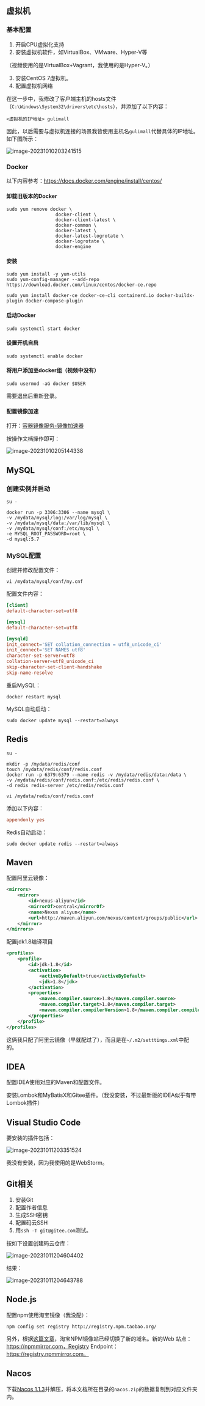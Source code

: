 ## 虚拟机

### 基本配置

1. 开启CPU虚拟化支持
2. 安装虚拟机软件，如VirtualBox、VMware、Hyper-V等

（视频使用的是VirtualBox+Vagrant，我使用的是Hyper-V。）

3. 安装CentOS 7虚拟机。
4. 配置虚拟机网络

在这一步中，我修改了客户端主机的hosts文件（`C:\Windows\System32\drivers\etc\hosts`），并添加了以下内容：

```
<虚拟机的IP地址> gulimall
```

因此，以后需要与虚拟机连接的场景我皆使用主机名`gulimall`代替具体的IP地址。如下图所示：

![image-20231010203241515](./assets/image-20231010203241515.png)

### Docker

以下内容参考：https://docs.docker.com/engine/install/centos/

#### 卸载旧版本的Docker

```shell
sudo yum remove docker \
                  docker-client \
                  docker-client-latest \
                  docker-common \
                  docker-latest \
                  docker-latest-logrotate \
                  docker-logrotate \
                  docker-engine
```

#### 安装

```shell
sudo yum install -y yum-utils
sudo yum-config-manager --add-repo https://download.docker.com/linux/centos/docker-ce.repo
```

```shell
sudo yum install docker-ce docker-ce-cli containerd.io docker-buildx-plugin docker-compose-plugin
```

#### 启动Docker

```shell
sudo systemctl start docker
```

#### 设置开机自启

```shell
sudo systemctl enable docker
```

#### 将用户添加至docker组（视频中没有）

```shell
sudo usermod -aG docker $USER
```

需要退出后重新登录。

#### 配置镜像加速

打开：[容器镜像服务-镜像加速器](https://cr.console.aliyun.com/cn-hangzhou/instances/mirrors)

按操作文档操作即可：

![image-20231010205144338](./assets/image-20231010205144338.png)

## MySQL

### 创建实例并启动

```shell
su -
```

```shell
docker run -p 3306:3306 --name mysql \
-v /mydata/mysql/log:/var/log/mysql \
-v /mydata/mysql/data:/var/lib/mysql \
-v /mydata/mysql/conf:/etc/mysql \
-e MYSQL_ROOT_PASSWORD=root \
-d mysql:5.7
```

### MySQL配置

创建并修改配置文件：

```shell
vi /mydata/mysql/conf/my.cnf
```

配置文件内容：

```cnf
[client]
default-character-set=utf8

[mysql]
default-character-set=utf8

[mysqld]
init_connect='SET collation_connection = utf8_unicode_ci'
init_connect='SET NAMES utf8'
character-set-server=utf8
collation-server=utf8_unicode_ci
skip-character-set-client-handshake
skip-name-resolve
```

重启MySQL：

```shell
docker restart mysql
```

MySQL自动启动：

```shell
sudo docker update mysql --restart=always
```

## Redis

```shell
su -
```

```shell
mkdir -p /mydata/redis/conf
touch /mydata/redis/conf/redis.conf
docker run -p 6379:6379 --name redis -v /mydata/redis/data:/data \
-v /mydata/redis/conf/redis.conf:/etc/redis/redis.conf \
-d redis redis-server /etc/redis/redis.conf
```

```shell
vi /mydata/redis/conf/redis.conf
```

添加以下内容：

```conf
appendonly yes
```

Redis自动启动：

```shell
sudo docker update redis --restart=always
```

## Maven

配置阿里云镜像：

```xml
<mirrors>
    <mirror>
        <id>nexus-aliyun</id>
        <mirrorOf>central</mirrorOf>
        <name>Nexus aliyun</name>
        <url>http://maven.aliyun.com/nexus/content/groups/public</url>
    </mirror>
</mirrors>
```

配置jdk1.8编译项目

```xml
<profiles>
    <profile>
        <id>jdk-1.8</id>
        <activation>
            <activeByDefault>true</activeByDefault>
            <jdk>1.8</jdk>
        </activation>
        <properties>
            <maven.compiler.source>1.8</maven.compiler.source>
            <maven.compiler.target>1.8</maven.compiler.target>
            <maven.compiler.compilerVersion>1.8</maven.compiler.compilerVersion>
        </properties>
    </profile>
</profiles>
```

这俩我只配了阿里云镜像（早就配过了），而且是在`~/.m2/setttings.xml`中配的。

## IDEA

配置IDEA使用对应的Maven和配置文件。

安装Lombok和MyBatisX和Gitee插件。（我没安装，不过最新版的IDEA似乎有带Lombok插件）

## Visual Studio Code

要安装的插件包括：

![image-20231011203351524](./assets/image-20231011203351524.png)

我没有安装，因为我使用的是WebStorm。

## Git相关

1. 安装Git
2. 配置作者信息
3. 生成SSH密钥
4. 配置码云SSH
5. 用`ssh -T git@gitee.com`测试。

按如下设置创建码云仓库：

![image-20231011204604402](./assets/image-20231011204604402.png)

结果：

![image-20231011204643788](./assets/image-20231011204643788.png)

## Node.js

配置npm使用淘宝镜像（我没配）：

```shell
npm config set registry http://registry.npm.taobao.org/
```

另外，根据[这篇文章](https://developer.aliyun.com/article/801032)，淘宝NPM镜像站已经切换了新的域名。新的Web 站点：https://npmmirror.com，Registry Endpoint：https://registry.npmmirror.com。

## Nacos

下载[Nacos 1.1.3](https://github.com/alibaba/nacos/releases/tag/1.1.3)并解压，将本文档所在目录的`nacos.zip`的数据复制到对应文件夹内。
